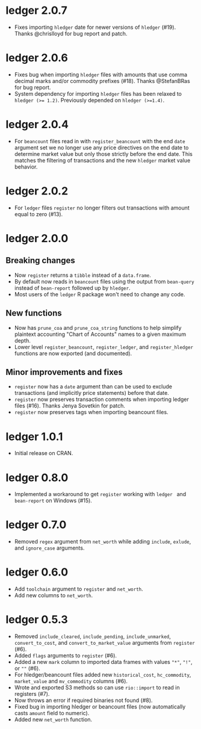 ledger 2.0.7
============

* Fixes importing ``hledger`` date for newer versions of ``hledger`` (#19).
  Thanks @chrislloyd for bug report and patch.

ledger 2.0.6
============

* Fixes bug when importing ``hledger`` files with amounts that use comma decimal marks and/or commodity prefixes (#18).
  Thanks @StefanBRas for bug report.
* System dependency for importing ``hledger`` files has been relaxed to ``hledger (>= 1.2)``.  Previously depended on ``hledger (>=1.4)``.

ledger 2.0.4
============

* For ``beancount`` files read in with ``register_beancount`` with the end ``date`` argument set
  we no longer use any price directives on the end date to determine market value 
  but only those strictly before the end date.
  This matches the filtering of transactions and the new ``hledger`` market value behavior.

ledger 2.0.2
============

* For ``ledger`` files ``register`` no longer filters out transactions with amount equal to zero (#13).

ledger 2.0.0
============

Breaking changes
----------------

* Now ``register`` returns a ``tibble`` instead of a ``data.frame``.
* By default now reads in ``beancount`` files using the output from ``bean-query`` 
  instead of ``bean-report`` followed up by ``hledger``.
* Most users of the ``ledger`` R package won't need to change any code.

New functions
-------------

* Now has ``prune_coa`` and ``prune_coa_string`` functions to help simplify plaintext accounting "Chart of Accounts" names to a given maximum depth.
* Lower level ``register_beancount``, ``register_ledger``, and ``register_hledger`` functions are now exported (and documented).

Minor improvements and fixes
----------------------------

* ``register`` now has a ``date`` argument than can be used to exclude transactions 
  (and implicitly price statements) before that date.
* ``register`` now preserves transaction comments when importing ledger files (#16).  Thanks Jenya Sovetkin for patch.
* ``register`` now preserves tags when importing beancount files.

ledger 1.0.1
============

* Initial release on CRAN.

ledger 0.8.0
============

* Implemented a workaround to get ``register`` working with ``ledger `` and ``bean-report`` on Windows (#15).

ledger 0.7.0
============

* Removed ``regex`` argument from ``net_worth`` while adding ``include``, ``exlude``, and ``ignore_case`` arguments.  

ledger 0.6.0
============

* Add ``toolchain`` argument to ``register`` and ``net_worth``.
* Add new columns to ``net_worth``.

ledger 0.5.3
============

* Removed ``include_cleared``, ``include_pending``, ``include_unmarked``, ``convert_to_cost``, and ``convert_to_market_value`` arguments from ``register`` (#6).
* Added ``flags`` arguments to ``register`` (#6).
* Added a new ``mark`` column to imported data frames with values ``"*"``, ``"!"``, or ``""`` (#6).
* For hledger/beancount files added new ``historical_cost``, ``hc_commodity``, ``market_value`` and ``mv_commodity`` columns (#6).
* Wrote and exported S3 methods so can use ``rio::import`` to read in registers (#7).
* Now throws an error if required binaries not found (#8).
* Fixed bug in importing hledger or beancount files (now automatically casts ``amount`` field to numeric).
* Added new ``net_worth`` function.



